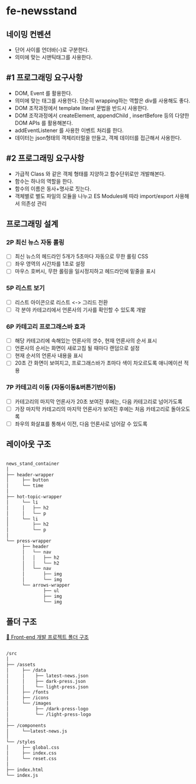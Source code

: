 # fe-newsstand

## 네이밍 컨벤션

- 단어 사이를 언더바(-)로 구분한다.
- 의미에 맞는 시맨틱태그를 사용한다.

## #1 프로그래밍 요구사항

- DOM, Event 를 활용한다.
- 의미에 맞는 태그를 사용한다. 단순히 wrapping하는 역할은 div를 사용해도 좋다.
- DOM 조작과정에서 template literal 문법을 반드시 사용한다.
- DOM 조작과정에서 createElement, appendChild , insertBefore 등의 다양한 DOM APIs 를 활용해본다.
- addEventListener 를 사용한 이벤트 처리를 한다.
- 데이터는 json형태의 객체리터럴을 만들고, 객체 데이터를 접근해서 사용한다.

## #2 프로그래밍 요구사항

- 가급적 Class 와 같은 객체 형태를 지양하고 함수단위로만 개발해본다.
- 함수는 하나의 역할을 한다.
- 함수의 이름은 동사+명사로 짓는다.
- 객체별로 별도 파일의 모듈을 나누고 ES Modules에 따라 import/export 사용해서 의존성 관리

## 프로그래밍 설계

### 2P 최신 뉴스 자동 롤링

- [ ] 최신 뉴스의 헤드라인 5개가 5초마다 자동으로 무한 롤링 CSS
- [ ] 좌우 영역의 시간차를 1초로 설정
- [ ] 마우스 호버시, 무한 롤링을 일시정지하고 헤드라인에 밑줄을 표시

### 5P 리스트 보기

- [ ] 리스트 아이콘으로 리스트 <-> 그리드 전환
- [ ] 각 분야 카테고리에서 언론사의 기사를 확인할 수 있도록 개발

### 6P 카테고리 프로그래스바 효과

- [ ] 해당 카테고리에 속해있는 언론사의 갯수, 현재 언론사의 순서 표시
- [ ] 언론사의 순서는 화면이 새로고침 될 때마다 랜덤으로 설정
- [ ] 현재 순서의 언론사 내용을 표시
- [ ] 20초 간 화면이 보여지고, 프로그래스바가 초마다 색이 차오르도록 애니메이션 적용

### 7P 카테고리 이동 (자동이동&버튼기반이동)

- [ ] 카테고리의 마지막 언론사가 20초 보여진 후에는, 다음 카테고리로 넘어가도록
- [ ] 가장 마지막 카테고리의 마지막 언론사가 보여진 후에는 처음 카테고리로 돌아오도록
- [ ] 좌우의 화살표를 통해서 이전, 다음 언론사로 넘어갈 수 있도록

## 레이아웃 구조

```bash

news_stand_container
│
├── header-wrapper
│     ├── button
│     └── time
│
├── hot-topic-wrapper
│     └── li
│     │   ├── h2
│     │   └── p
│     └── li
│         ├── h2
│         └── p
│
└── press-wrapper
      ├── header
      │   └── nav
      │   │   ├── h2
      │   │   └── h2
      │   └── nav
      │       ├── img
      │       └── img
      └── arrows-wrapper
              ├── ul
              ├── img
              └── img

```

## 폴더 구조

[🔗 Front-end 개발 프로젝트 폴더 구조](https://sennieworld.tistory.com/67)

```bash

/src
│
├── /assets
│     ├── /data
│     │    ├── latest-news.json
│     │    ├── dark-press.json
│     │    └── light-press.json
│     ├── /fonts
│     ├── /icons
│     └── /images
│          ├── /dark-press-logo
│          └── /light-press-logo
│
├── /components
│     └──latest-news.js
│
└── /styles
│     ├── global.css
│     ├── index.css
│     └── reset.css
│
├── index.html
└── index.js
```
